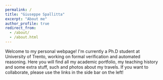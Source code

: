 ```yaml
---
permalink: /
title: "Giuseppe Spallitta"
excerpt: "About me"
author_profile: true
redirect_from: 
  - /about/
  - /about.html
---
```


Welcome to my personal webpage! I'm currently a Ph.D student at University of Trento, working on formal verification and automated reasoning. Here you will find all my academic portfolio, my teaching history and some extra stuff, such and photos about my travels. If you want to collaborate, please use the links in the side bar on the left!
